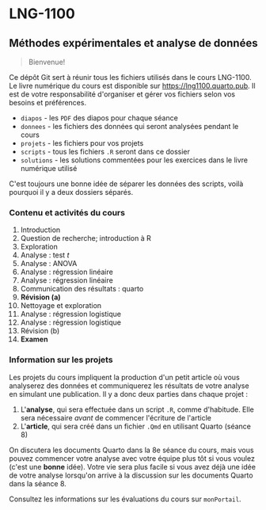 # LNG-1100

## Méthodes expérimentales et analyse de données

> Bienvenue!

Ce dépôt Git sert à réunir tous les fichiers utilisés dans le cours LNG-1100.
Le livre numérique du cours est disponible sur <https://lng1100.quarto.pub>.
Il est de votre responsabilité d'organiser et gérer vos fichiers selon vos besoins et préférences.

- `diapos` - les `PDF` des diapos pour chaque séance
- `donnees` - les fichiers des données qui seront analysées pendant le cours
- `projets` - les fichiers pour vos projets
- `scripts` - tous les fichiers `.R` seront dans ce dossier
- `solutions` - les solutions commentées pour les exercices dans le livre numérique utilisé

C'est toujours une bonne idée de séparer les données des scripts, voilà pourquoi il y a deux dossiers séparés.

### Contenu et activités du cours

1. Introduction
2. Question de recherche; introduction à R
3. Exploration
4. Analyse : test _t_
5. Analyse : ANOVA
6. Analyse : régression linéaire
7. Analyse : régression linéaire
8. Communication des résultats : quarto
9. **Révision (a)**
10. Nettoyage et exploration
11. Analyse : régression logistique
12. Analyse : régression logistique
13. Révision (b)
14. **Examen**

### Information sur les projets

Les projets du cours impliquent la production d'un petit article où vous analyserez des données et communiquerez les résultats de votre analyse en simulant une publication. Il y a donc deux parties dans chaque projet :

1. L'**analyse**, qui sera effectuée dans un script `.R`, comme d'habitude. Elle sera nécessaire _avant_ de commencer l'écriture de l'article
2. L'**article**, qui sera créé dans un fichier `.Qmd` en utilisant Quarto (séance 8)

On discutera les documents Quarto dans la 8e séance du cours, mais vous pouvez commencer votre analyse avec votre équipe plus tôt si vous voulez (c'est une **bonne** idée). Votre vie sera plus facile si vous avez déjà une idée de votre analyse lorsqu'on arrive à la discussion sur les documents Quarto dans la séance 8.

Consultez les informations sur les évaluations du cours sur `monPortail`.
